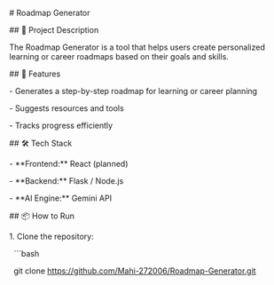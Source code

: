 \# Roadmap Generator



\## 📌 Project Description

The Roadmap Generator is a tool that helps users create personalized learning or career roadmaps based on their goals and skills.



\## 🚀 Features

\- Generates a step-by-step roadmap for learning or career planning

\- Suggests resources and tools

\- Tracks progress efficiently



\## 🛠 Tech Stack

\- \*\*Frontend:\*\* React (planned)

\- \*\*Backend:\*\* Flask / Node.js

\- \*\*AI Engine:\*\* Gemini API



\## 📦 How to Run

1\. Clone the repository:

&nbsp;  ```bash

&nbsp;  git clone https://github.com/Mahi-272006/Roadmap-Generator.git



